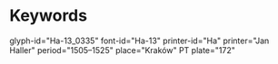 # Keywords
glyph-id="Ha-13_0335"
font-id="Ha-13"
printer-id="Ha"
printer="Jan Haller"
period="1505–1525"
place="Kraków"
PT plate="172"
